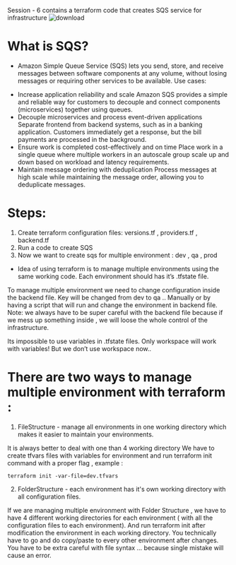 Session - 6 contains a terraform code that  creates  SQS service for infrastructure
![download](https://user-images.githubusercontent.com/85028974/197710253-e69c602c-1706-4360-bc43-705aa113f854.png)

# What is SQS? 
 - Amazon Simple Queue Service (SQS) lets you send, store, and receive messages between software components at any volume, without losing messages or requiring other services to be available.
Use cases: 
* Increase application reliability and scale
Amazon SQS provides a simple and reliable way for customers to decouple and connect components (microservices) together using queues.
* Decouple microservices and process event-driven applications
Separate frontend from backend systems, such as in a banking application. Customers immediately get a response, but the bill payments are processed in the background.
* Ensure work is completed cost-effectively and on time
Place work in a single queue where multiple workers in an autoscale group scale up and down based on workload and latency requirements.
* Maintain message ordering with deduplication
Process messages at high scale while maintaining the message order, allowing you to deduplicate messages.

# Steps:
1. Create terraform configuration  files: versions.tf , providers.tf , backend.tf
2. Run a code to create SQS
3. Now we want to create sqs for multiple environment : dev , qa , prod 

* Idea of using terraform is to manage multiple environments using the same working code.
Each environment should has it’s .tfstate file. 

To manage multiple environment we need to change configuration inside the backend file. Key will be changed from dev to qa .. Manually or by having a script that will run and change the environment in backend file.
Note: we always have to be super careful with the backend file because if we mess up something inside , we will loose the whole control of the infrastructure.

Its impossible to use variables in .tfstate files. Only workspace will work with variables!
But we don’t use workspace now.. 

# There are two ways to manage multiple environment with terraform :
1. FileStructure - manage all environments in one working directory which  makes it easier to maintain your environments.

It is always better to deal with one than 4 working directory
We have to create tfvars files with variables for environment and run terraform init command with a proper flag , example : 
```
terraform init -var-file=dev.tfvars
```
2. FolderStructure - each environment has it's own working directory with all configuration files.

If we are managing multiple environment with Folder Structure , we have to have 4 different working directories for each environment ( with all the configuration files to each environment). 
And run terraform init after modification the environment in each working directory. You technically have to go and do copy/paste to every other environment after changes. 
You have to be extra careful with file syntax … because single mistake will cause an error.
